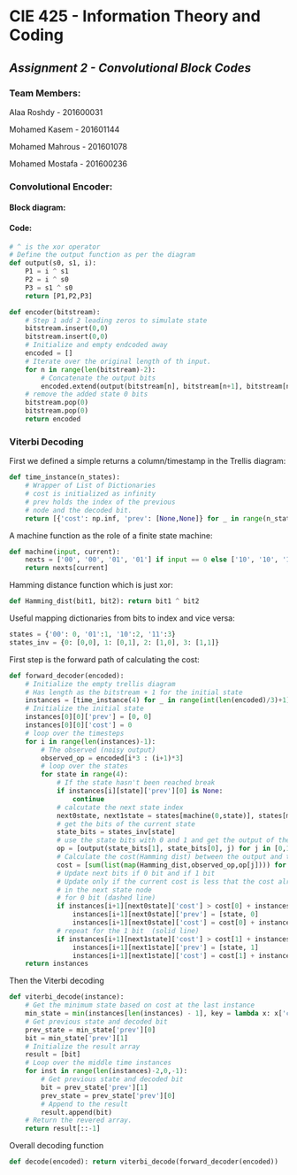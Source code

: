 # CIE 425 - Information Theory and Coding 

## ___Assignment 2 - Convolutional Block Codes___

### Team Members:

Alaa Roshdy - 201600031

Mohamed Kasem - 201601144

Mohamed Mahrous - 201601078

Mohamed Mostafa - 201600236

### Convolutional Encoder:

#### Block diagram:

<INSERT BLOCK DIAGRAM>

#### Code:

```python
# ^ is the xor operator 
# Define the output function as per the diagram
def output(s0, s1, i):
    P1 = i ^ s1
    P2 = i ^ s0
    P3 = s1 ^ s0
    return [P1,P2,P3]

def encoder(bitstream):
    # Step 1 add 2 leading zeros to simulate state
    bitstream.insert(0,0)
    bitstream.insert(0,0)
    # Initialize and empty endcoded away 
    encoded = []
    # Iterate over the original length of th input.
    for n in range(len(bitstream)-2):
        # Concatenate the output bits
        encoded.extend(output(bitstream[n], bitstream[n+1], bitstream[n+2]))
    # remove the added state 0 bits
    bitstream.pop(0)
    bitstream.pop(0)
    return encoded
```

### Viterbi Decoding

First we defined a simple returns a column/timestamp in the Trellis diagram:

```python
def time_instance(n_states):
    # Wrapper of List of Dictionaries 
    # cost is initialized as infinity 
    # prev holds the index of the previous 
    # node and the decoded bit.
    return [{'cost': np.inf, 'prev': [None,None]} for _ in range(n_states)]
```

A machine function as the role of a finite state machine:

``` python
def machine(input, current):
    nexts = ['00', '00', '01', '01'] if input == 0 else ['10', '10', '11', '11']
    return nexts[current]
```

Hamming distance function which is just xor:

```python
def Hamming_dist(bit1, bit2): return bit1 ^ bit2
```

Useful mapping dictionaries from bits to index and vice versa:

```python
states = {'00': 0, '01':1, '10':2, '11':3}
states_inv = {0: [0,0], 1: [0,1], 2: [1,0], 3: [1,1]}
```

First step is the forward path of calculating the cost:

```python
def forward_decoder(encoded):
    # Initialize the empty trellis diagram
    # Has length as the bitstream + 1 for the initial state
    instances = [time_instance(4) for _ in range(int(len(encoded)/3)+1)]
    # Initialize the initial state 
    instances[0][0]['prev'] = [0, 0]
    instances[0][0]['cost'] = 0
	# loop over the timesteps
    for i in range(len(instances)-1):
        # The observed (noisy output)
        observed_op = encoded[i*3 : (i+1)*3]
        # loop over the states
        for state in range(4):
            # If the state hasn't been reached break
            if instances[i][state]['prev'][0] is None:
                continue
            # calcutate the next state index
            next0state, next1state = states[machine(0,state)], states[machine(1,state)]
			# get the bits of the current state
            state_bits = states_inv[state]
			# use the state bits with 0 and 1 and get the output of the state-bit pair
            op = [output(state_bits[1], state_bits[0], j) for j in [0,1]]
			# Calculate the cost(Hamming dist) between the output and the observed output
            cost = [sum(list(map(Hamming_dist,observed_op,op[j]))) for j in [0,1]]
			# Update next bits if 0 bit and if 1 bit
            # Update only if the current cost is less that the cost already
            # in the next state node
            # for 0 bit (dashed line)
            if instances[i+1][next0state]['cost'] > cost[0] + instances[i][state]['cost']:
                instances[i+1][next0state]['prev'] = [state, 0]
                instances[i+1][next0state]['cost'] = cost[0] + instances[i][state]['cost']
			# repeat for the 1 bit  (solid line)
            if instances[i+1][next1state]['cost'] > cost[1] + instances[i][state]['cost']:
                instances[i+1][next1state]['prev'] = [state, 1]
                instances[i+1][next1state]['cost'] = cost[1] + instances[i][state]['cost']
	return instances
```

Then the Viterbi decoding

```python
def viterbi_decode(instance):
    # Get the minimum state based on cost at the last instance
    min_state = min(instances[len(instances) - 1], key = lambda x: x['cost'])
    # Get previous state and decoded bit
    prev_state = min_state['prev'][0]
    bit = min_state['prev'][1]
    # Initialize the result array
    result = [bit]
    # Loop over the middle time instances
    for inst in range(len(instances)-2,0,-1):
        # Get previous state and decoded bit
        bit = prev_state['prev'][1]
        prev_state = prev_state['prev'][0]
        # Append to the result
        result.append(bit)
    # Return the revered array.
    return result[::-1]
```

Overall decoding function

```python
def decode(encoded): return viterbi_decode(forward_decoder(encoded))
```


